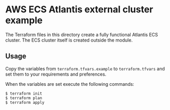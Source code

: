 # AWS ECS Atlantis external cluster example

The Terraform files in this directory create a fully functional Atlantis ECS cluster.
The ECS cluster itself is created outside the module.

## Usage

Copy the variables from `terraform.tfvars.example` to `terraform.tfvars` and set them to your requirements and preferences.

When the variables are set execute the following commands:
```shell
$ terraform init
$ terraform plan
$ terraform apply
```
